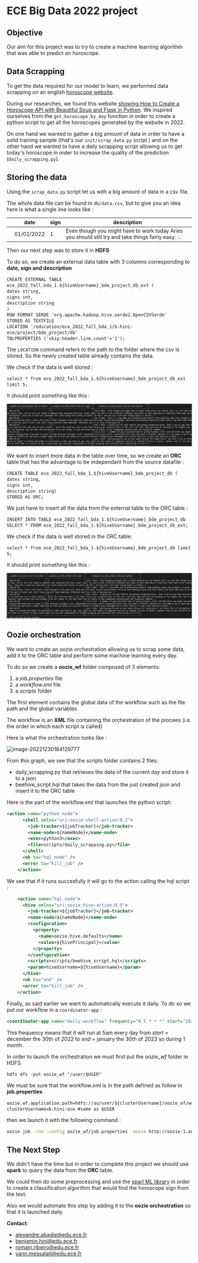 # ECE Big Data 2022 project





##	Objective

Our aim for this project was to try to create a machine learning algorithm that was able to predict an horoscope.



## Data Scrapping

To get the data required for our model to learn, we performed data scrapping on an english [horoscope website](https://www.horoscope.com/). 

During our researches, we found this website [showing How to Create a Horoscope API with Beautiful Soup and Flask in Python](https://www.freecodecamp.org/news/python-project-build-an-api-with-beautiful-soup-and-flask/). We inspired ourselves from the `get_horoscope_by_day` function in order to create a python script to get all the horoscopes generated by the website in 2022. 

On one hand we wanted to gather a big amount of data in order to have a solid training sample (that's our `init/scrap_data.py` script ) and on the other hand we wanted to have a daily scrapping script allowing us to get today's horoscope in order to increase the quality of the prediction (`daily_scrapping.py`).



## Storing the data

Using the `scrap_data.py` script let us with a big amount of data in a csv file.

The whole data file can be found in `db/data.csv`, but to give you an idea here is what a single line looks like :

|      | date       | sign | description                                                  |
| ---- | ---------- | ---- | ------------------------------------------------------------ |
|      | 01/01/2022 | 1    | Even though you might have to work today Aries you should still try and take things fairly easy. ... |

Then our next step was to store it in **HDFS**

To do so, we create an external data table with 3 columns corresponding to **date, sign and  description**

```hive
CREATE EXTERNAL TABLE ece_2022_fall_bda_1.${hiveUsername}_bde_project_db_ext (
dates string,
signs int,
description string
)
ROW FORMAT SERDE 'org.apache.hadoop.hive.serde2.OpenCSVSerde'
STORED AS TEXTFILE
LOCATION '/education/ece_2022_fall_bda_1/b.hini-ece/project/bde_project/db'
TBLPROPERTIES ('skip.header.line.count'='1');
```

The `LOCATION` command refers to the path to the folder where the csv is stored. So the newly created table already contains the data.

We check if the data is well stored : 

```hive
select * from ece_2022_fall_bda_1.${hiveUsername}_bde_project_db_ext limit 5;
```

It should print something like this : 

![Ext db](img/ext_db.jpg)



We want to insert more data in the table over time, so we create an **ORC** table that has the advantage to be independant from the source datafile : 

```hive
CREATE TABLE ece_2022_fall_bda_1.${hiveUsername}_bde_project_db (
dates string,
signs int,
description string)
STORED AS ORC;
```

We just have to insert all the data from the external table to the ORC table :
```hive
INSERT INTO TABLE ece_2022_fall_bda_1.${hiveUsername}_bde_project_db SELECT * FROM ece_2022_fall_bda_1.${hiveUsername}_bde_project_db_ext;
```

We check if the data is well stored in the ORC table: 
```hive
select * from ece_2022_fall_bda_1.${hiveUsername}_bde_project_db limit 5;
```

It should print something like this : 

![ORC db](img/orc_db.jpg)





##	Oozie orchestration

We want to create an oozie orchestration allowing us to scrap some data, add it to the ORC table and perform some machine learning every day.

To do so we create a **oozie_wf** folder composed of 3 elements:

1. a *job.properties* file
2. a *workflow.xml* file
3. a *scripts* folder

The first element contains the global data of the workflow such as the file path and the global variables

The workflow is an **XML** file containing the orchestration of the procees (i.e. the order in which each script is called)

Here is what the orchestration looks like : 

![image-20221230184129777](C:\Users\benja\AppData\Roaming\Typora\typora-user-images\image-20221230184129777.png)

From this graph, we see that the scripts folder contains 2 files:

- daily_scrapping.py that retrieves the data of the current day and store it to a json
- beehive_script.hql that takes the data from the just created json and insert it to the ORC table

Here is the part of the workflow.xml that launches the python script:

```xml
<action name="python_node">
      <shell xmlns="uri:oozie:shell-action:0.2">
        <job-tracker>${jobTracker}</job-tracker>
        <name-node>${nameNode}</name-node>
        <exec>python3</exec>
        <file>scripts/daily_scrapping.py</file>
      </shell>
      <ok to="hql_node" />
      <error to="kill_job" />
    </action>
```

We see that if it runs succesfully it will go to the action calling the hql script : 

````xml
    <action name="hql_node">
      <hive xmlns="uri:oozie:hive-action:0.5">
        <job-tracker>${jobTracker}</job-tracker>
        <name-node>${nameNode}</name-node>
        <configuration>
          <property>
            <name>oozie.hive.defaults</name>
            <value>${hivePrincipal}</value>
          </property>
        </configuration>
        <scripts>scripts/beehive_script.hql</scripts>
        <param>hiveUsername=${hiveUsername}</param>
      </hive>
      <ok to="end" />
      <error to="kill_job" />
    </action>
````



Finally, as said earlier we want to automatically execute it daily. To do so we put our workflow in a `coordinator-app` :

````xml
<coordinator-app name="daily-workflow" frequency="0 5 * * *" start="2022-30-12T05:00Z" end="2023-30-01T05:00Z" timezone="UTC">
````

This frequency means that it will run at 5am every day from *start* = december the 30th of 2022 to *end* = january the 30th of 2023 so during 1 month.



In order to launch the orchestration we must first put the  *oozie_wf*  folder in HDFS.

```hive
hdfs dfs -put oozie_wf "/user/$USER"
```

We must be sure that the workflow.xml is in the path defined as follow in **job.properties**

 ````properties
 oozie.wf.application.path=hdfs://au/user/${clusterUsername}/oozie_wf/workflow.xml
 clusterUsername=b.hini-ece #same as $USER
 ````

then we launch it with the following command :

````bash
oozie job -run -config oozie_wf/job.properties -oozie http://oozie-1.au.adaltas.cloud:11000/oozie
````



##	The Next Step

We didn't have the time but in order to complete this project we should use **spark** to query the data from the **ORC** table.

We could then do some preprocessing and use the [sparl ML library](https://spark.apache.org/docs/1.2.2/ml-guide.html) in order to create a classification algorithm that would find the horoscope sign from the text.

Also we would automate this step by adding it to the **oozie orchestration**  so that it is launched daily



**Contact**: 

- alexandre.abadie@edu.ece.fr
- benjamin.hini@edu.ece.fr
- romain.ribeiro@edu.ece.fr
- yann.messalati@edu.ece.fr
